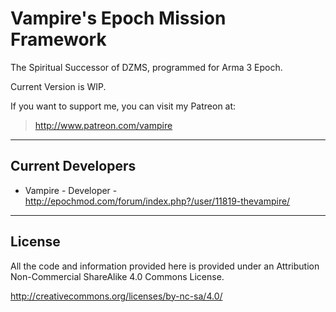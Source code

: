 **Vampire's Epoch Mission Framework**
================
The Spiritual Successor of DZMS, programmed for Arma 3 Epoch.

Current Version is WIP.

If you want to support me, you can visit my Patreon at:
 > http://www.patreon.com/vampire

--------------------------
Current Developers
--------------------------
* Vampire - Developer - http://epochmod.com/forum/index.php?/user/11819-thevampire/

--------------------------
License
--------------------------
All the code and information provided here is provided under an Attribution Non-Commercial ShareAlike 4.0 Commons License.

http://creativecommons.org/licenses/by-nc-sa/4.0/
